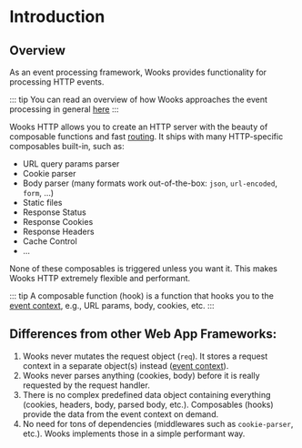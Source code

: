 # Introduction

## Overview

As an event processing framework, Wooks provides functionality for processing HTTP events.

::: tip
You can read an overview of how Wooks approaches the event processing in general [here](../#overview)
:::

Wooks HTTP allows you to create an HTTP server with the beauty of composable functions and fast [routing](../#event-routing).
It ships with many HTTP-specific composables built-in, such as:

-   URL query params parser
-   Cookie parser
-   Body parser (many formats work out-of-the-box: `json`, `url-encoded`, `form`, ...)
-   Static files
-   Response Status
-   Response Cookies
-   Response Headers
-   Cache Control
-   ...

None of these composables is triggered unless you want it. This makes Wooks HTTP extremely flexible and performant.

::: tip
A composable function (hook) is a function that hooks you to the [event context](../#event-context), e.g., URL params, body, cookies, etc.
:::

## Differences from other Web App Frameworks:

1. Wooks never mutates the request object (`req`). It stores a request context in a separate object(s) instead ([event context](../#event-context)).
2. Wooks never parses anything (cookies, body) before it is really requested by the request handler.
3. There is no complex predefined data object containing everything (cookies, headers, body, parsed body, etc.). Composables (hooks) provide the data from the event context on demand.
4. No need for tons of dependencies (middlewares such as `cookie-parser`, etc.). Wooks implements those in a simple performant way.